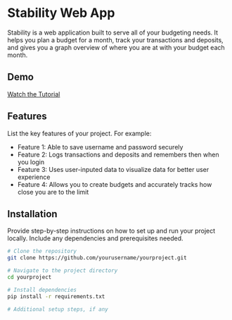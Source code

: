 # Stability Web App

Stability is a web application built to serve all of your budgeting needs. It helps you plan a budget for a month, track your transactions and deposits, and gives you a graph overview of where you are at with your budget each month.


## Demo

[Watch the Tutorial](https://www.youtube.com/watch?v=fjYpHiOQgRk)

## Features

List the key features of your project. For example:

- Feature 1: Able to save username and password securely
- Feature 2: Logs transactions and deposits and remembers then when you login
- Feature 3: Uses user-inputed data to visualize data for better user experience
- Feature 4: Allows you to create budgets and accurately tracks how close you are to the limit

## Installation

Provide step-by-step instructions on how to set up and run your project locally. Include any dependencies and prerequisites needed.

```bash
# Clone the repository
git clone https://github.com/yourusername/yourproject.git

# Navigate to the project directory
cd yourproject

# Install dependencies
pip install -r requirements.txt

# Additional setup steps, if any
